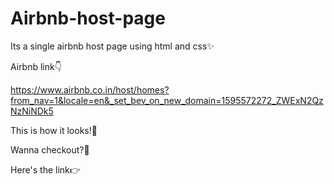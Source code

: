 # Airbnb-host-page

Its a single airbnb host page using html and css✨

Airbnb link👇 

https://www.airbnb.co.in/host/homes?from_nav=1&locale=en&_set_bev_on_new_domain=1595572272_ZWExN2QzNzNiNDk5


This is how it looks!👀


Wanna checkout?🤩

Here's the link👉  
